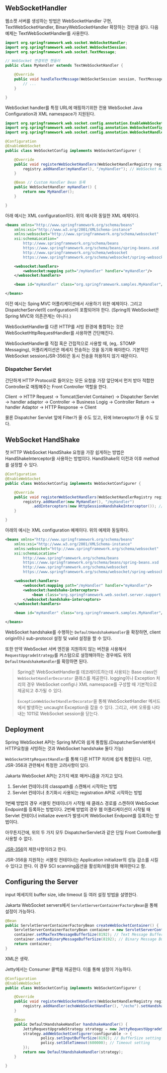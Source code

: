 ## WebSocketHandler

웹소켓 서버를 생성하는 방법은 WebSocketHandler 구현, TextWebSocketHandler, BinaryWebSocketHandler 확장하는 것만큼 쉽다.
다음 예제는 TextWebSocketHandler를 사용한다.


```java
import org.springframework.web.socket.WebSocketHandler;
import org.springframework.web.socket.WebSocketSession;
import org.springframework.web.socket.TextMessage;

// WebSocket 연결위한 핸들러
public class MyHandler extends TextWebSocketHandler {

	@Override
	public void handleTextMessage(WebSocketSession session, TextMessage message) {
		// ...
	}

}
```
WebSocket handler를 특정 URL에 매핑하기위한 전용 WebSocket Java Configuration과 XML namespace가 지원된다. 

```java
import org.springframework.web.socket.config.annotation.EnableWebSocket;
import org.springframework.web.socket.config.annotation.WebSocketConfigurer;
import org.springframework.web.socket.config.annotation.WebSocketHandlerRegistry;

@Configuration
@EnableWebSocket
public class WebSocketConfig implements WebSocketConfigurer {

	@Override
	public void registerWebSocketHandlers(WebSocketHandlerRegistry registry) {
		registry.addHandler(myHandler(), "/myHandler"); // WebSocket Handler과 URL 매핑
	}

	@Bean // Custom Handler Bean 등록
	public WebSocketHandler myHandler() {
		return new MyHandler();
	}

}
```

아래 예시는 XML configuration이다.
위의 예시와 동일한 XML 예제이다.
```xml
<beans xmlns="http://www.springframework.org/schema/beans"
	xmlns:xsi="http://www.w3.org/2001/XMLSchema-instance"
	xmlns:websocket="http://www.springframework.org/schema/websocket"
	xsi:schemaLocation="
		http://www.springframework.org/schema/beans
		https://www.springframework.org/schema/beans/spring-beans.xsd
		http://www.springframework.org/schema/websocket
		https://www.springframework.org/schema/websocket/spring-websocket.xsd">

	<websocket:handlers>
		<websocket:mapping path="/myHandler" handler="myHandler"/>
	</websocket:handlers>

	<bean id="myHandler" class="org.springframework.samples.MyHandler"/>

</beans>
```

이전 예시는 Sping MVC 어플리케이션에서 사용하기 위한 예제이다.
그리고 DispatcherServlet의 configuration이 포함되어야 한다.
(Spring의 WebSocket은 Spring MVC와 의존관계는 아니다.)

WebSocketHandler를 다른 HTTP를 서빙 환경에 통합하는 것은 WebSocketHttpRequestHandler를 사용하면 간단해진다.

WebSocketHandler를 직접 혹은 간접적으로 사용할 때, (eg,. STOMP Messaging), 어플리케이션은 메세지 전송하는 것을 동기화 해야한다. 
기본적인 WebSocket session(JSR-356)은 동시 전송을 허용하지 않기 때문이다.

### Dispatcher Servlet

간단하게 HTTP Protocol로 들어오는 모든 요청을 가장 앞단에서 먼저 받아 적합한 Controller로 매핑해주는 Front Controller 역할을 한다.

Client -> HTTP Request -> Tomcat(Servlet Container) -> Dispatcher Servlet -> handler adaptor ->  Controller -> Business Logig -> Controller Return -> handler Adaptor -> HTTP Response -> Client

물론 Dispatcher Servlet 앞에 Filter가 올 수도 있고, 뒤에 Interceptor가 올 수도 있다.

## WebSocket HandShake

첫 HTTP WebSocket HandShake 요청을 가장 쉽게하는 방법은 HandShakeInterceptor을 사용하는 방법이다.
HandShake의 이전과 이후 method를 설정할 수 있다.

```java
@Configuration
@EnableWebSocket
public class WebSocketConfig implements WebSocketConfigurer {

	@Override
	public void registerWebSocketHandlers(WebSocketHandlerRegistry registry) {
		registry.addHandler(new MyHandler(), "/myHandler")
			.addInterceptors(new HttpSessionHandshakeInterceptor()); // Interceptor추가
	}

}
```

아래의 예시는 XML configuration 예제이다. 위의 예제와 동일하다.

```xml
<beans xmlns="http://www.springframework.org/schema/beans"
	xmlns:xsi="http://www.w3.org/2001/XMLSchema-instance"
	xmlns:websocket="http://www.springframework.org/schema/websocket"
	xsi:schemaLocation="
		http://www.springframework.org/schema/beans
		https://www.springframework.org/schema/beans/spring-beans.xsd
		http://www.springframework.org/schema/websocket
		https://www.springframework.org/schema/websocket/spring-websocket.xsd">

	<websocket:handlers>
		<websocket:mapping path="/myHandler" handler="myHandler"/>
		<websocket:handshake-interceptors>
			<bean class="org.springframework.web.socket.server.support.HttpSessionHandshakeInterceptor"/>
		</websocket:handshake-interceptors>
	</websocket:handlers>

	<bean id="myHandler" class="org.springframework.samples.MyHandler"/>

</beans>
```

WebSocket handshake를 수행하는 `DefaultHandshakeHandler`을 확장하면, client origin이나 sub-protocol 설정 및 valid 설정을 할 수 있다.

또한 만약 WebSocket 서버 엔진을 지원하지 않는 버전을 사용해서 `RequestUpgradeStrategy`를 커스텀으로 설정해야하는 경우에도 위의 `DefaultHandshakeHandler`를 확장하면 된다.

> Spring은 WebSocketHandler를 데코레이트하는데 사용되는 Base class인 `WebSocketHandlerDecorator` 클래스를 제공한다. logging이나 Exception 처리의 경우 WebSocket config나 XML namespace를 구성할 때 기본적으로 제공되고 추가될 수 있다.
> 
> `ExceptionWebSocketHandlerDecorator`을 통해 WebSocketHandler 메서드에서 발생하는 uncaught Exception을 잡을 수 있다. 그리고, 서버 오류를 나타내는 1011로 WebSocket session을 닫는다.

## Deployment

Spring WebSocket API는 Spring MVC와 쉽게 통합됨.(DispatcherServlet에서 HTTP요청을 서빙하는 것과 WebSocket handshake 둘다 가능)

`WebSocketHttpRequestHandler`를 통해 다른 HTTP 처리에 쉽게 통합된다. 다만, JSR-356과 관련해서 특정한 고려사항이 있다.

Jakarta WebSocket API는 2가지 배포 매커니즘을 가지고 있다.
1. Servlet 컨테이너의 classpath를 스캔해서 시작하는 방법
2. Servlet 컨테이너 초기화시 사용되는 registration API로 시작하는 방법

1번째 방법의 경우 서블릿 컨테이너가 시작될 때 클래스 경로를 스캔하여 WebSocket Endpoint를 등록하는 방법이다.
2번째 방법의 경우 웹 어플리케이션이 시작될 때 Servlet 컨테이너 initialize event가 발생시켜  WebSocket Endpoint를 등록하는 방법이다.

아무튼지간에, 위의 두 가지 모두 DispatcherServlet과 같은 단일 Front Controller를 사용할 수 없다.

[JSR-356](https://www.oracle.com/technical-resources/articles/java/jsr356.html)의 제한사항이라고 한다.

JSR-356을 지원하는 서블릿 컨테이너는 Application initializer의 성능 감소를 시킬 수 있다고 한다.
이 경우 SCI scanning옵션을 활성화/비활성화 해야한다고 함.

## Configuring the Server

input 메세지의 buffer size, idle timeout 등 여러 설정 방법을 설명한다.

Jakarta WebSocket servers에서 `ServletServerContainerFactoryBean`을 통해 설정이 가능하다.

```java
@Bean
public ServletServerContainerFactoryBean createWebSocketContainer() {
    ServletServerContainerFactoryBean container = new ServletServerContainerFactoryBean();
    container.setMaxTextMessageBufferSize(8192); // Text Message Buffer Size
    container.setMaxBinaryMessageBufferSize(8192); // Binary Message Buffer Size
    return container;
}
```

XML은 생략.

Jetty에서는 Consumer 콜백을 제공한다.
이를 통해 설정이 가능하다.

```java 
@Configuration
@EnableWebSocket
public class WebSocketConfig implements WebSocketConfigurer {

	@Override
	public void registerWebSocketHandlers(WebSocketHandlerRegistry registry) {
		registry.addHandler(echoWebSocketHandler(), "/echo").setHandshakeHandler(handshakeHandler()); // custom handler 추가, handshakeHandler 추가
	}

	@Bean
	public DefaultHandshakeHandler handshakeHandler() {
		JettyRequestUpgradeStrategy strategy = new JettyRequestUpgradeStrategy();
		strategy.addWebSocketConfigurer(configurable -> {
				policy.setInputBufferSize(8192); // BufferSize setting
				policy.setIdleTimeout(600000); // Timeout setting
		});
		return new DefaultHandshakeHandler(strategy);
	}

}
```
